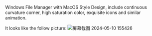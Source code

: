 Windows File Manager with MacOS Style Design, include continuous curvature corner, high saturation color, exquisite icons and similar animation.

It looks like the follow picture:
![屏幕截图 2024-05-10 155426](https://github.com/clzoc/WinFinder/assets/62627722/9276663a-ba62-4cbb-b0c7-523161031eb4)
